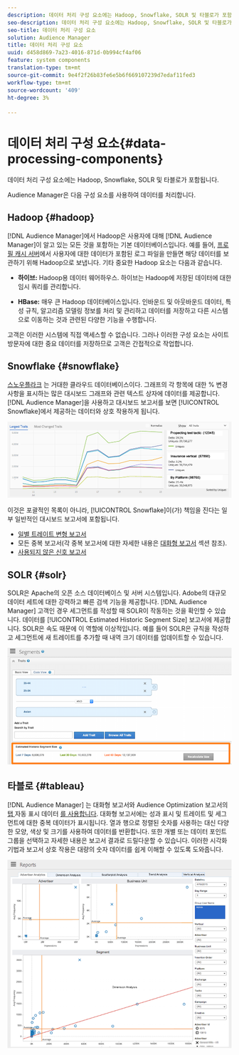 ```yaml
---
description: 데이터 처리 구성 요소에는 Hadoop, Snowflake, SOLR 및 타블로가 포함됩니다.
seo-description: 데이터 처리 구성 요소에는 Hadoop, Snowflake, SOLR 및 타블로가 포함됩니다.
seo-title: 데이터 처리 구성 요소
solution: Audience Manager
title: 데이터 처리 구성 요소
uuid: d458d869-7a23-4016-871d-0b994cf4af06
feature: system components
translation-type: tm+mt
source-git-commit: 9e4f2f26b83fe6e5b6f669107239d7edaf11fed3
workflow-type: tm+mt
source-wordcount: '409'
ht-degree: 3%

---
```



# 데이터 처리 구성 요소{#data-processing-components}

데이터 처리 구성 요소에는 Hadoop, Snowflake, SOLR 및 타블로가 포함됩니다.

<!-- 

c_comproc.xml

 -->

Audience Manager은 다음 구성 요소를 사용하여 데이터를 처리합니다.

## Hadoop {#hadoop}

[!DNL Audience Manager]에서 Hadoop은 사용자에 대해 [!DNL Audience Manager]이 알고 있는 모든 것을 포함하는 기본 데이터베이스입니다. 예를 들어, [프로필 캐시 서버](../../reference/system-components/components-data-collection.md)에서 사용자에 대한 데이터가 포함된 로그 파일을 만들면 해당 데이터를 보관하기 위해 Hadoop으로 보냅니다. 기타 중요한 Hadoop 요소는 다음과 같습니다.

* **하이브:** Hadoop용 데이터 웨어하우스. 하이브는 Hadoop에 저장된 데이터에 대한 임시 쿼리를 관리합니다.

* **HBase:** 매우 큰 Hadoop 데이터베이스입니다. 인바운드 및 아웃바운드 데이터, 특성 규칙, 알고리즘 모델링 정보를 처리 및 관리하고 데이터를 저장하고 다른 시스템으로 이동하는 것과 관련된 다양한 기능을 수행합니다.

고객은 이러한 시스템에 직접 액세스할 수 없습니다. 그러나 이러한 구성 요소는 사이트 방문자에 대한 중요 데이터를 저장하므로 고객은 간접적으로 작업합니다.

## Snowflake {#snowflake}

[스노우플라크](https://www.snowflake.net/) 는 거대한 클라우드 데이터베이스이다. 그래프의 각 항목에 대한 % 변경 사항을 표시하는 많은 대시보드 그래프와 관련 텍스트 상자에 데이터를 제공합니다. [!DNL Audience Manager]을 사용하고 대시보드 보고서를 보면 [!UICONTROL Snowflake]에서 제공하는 데이터와 상호 작용하게 됩니다.



![](assets/dashboardreport.png)

이것은 포괄적인 목록이 아니라, [!UICONTROL Snowflake]이(가) 책임을 진다는 일부 일반적인 대시보드 보고서에 포함됩니다.

* [일별 트레이트 변형 보고서](/help/using/reporting/audience-optimization-reports/daily-trait-variation-report.md)
* 모든 중복 보고서(각 중복 보고서에 대한 자세한 내용은 [대화형 보고서](/help/using/reporting/dynamic-reports/dynamic-reports.md) 섹션 참조).
* [사용되지 않은 신호 보고서](/help/using/reporting/dynamic-reports/unused-signals.md)

## SOLR {#solr}

SOLR은 Apache의 오픈 소스 데이터베이스 및 서버 시스템입니다. Adobe의 대규모 데이터 세트에 대한 강력하고 빠른 검색 기능을 제공합니다. [!DNL Audience Manager] 고객인 경우 세그먼트를 작성할 때 SOLR이 작동하는 것을 확인할 수 있습니다. 데이터를 [!UICONTROL Estimated Historic Segment Size] 보고서에 제공합니다. SOLR은 속도 때문에 이 역할에 이상적입니다. 예를 들어 SOLR은 규칙을 작성하고 세그먼트에 새 트레이트를 추가할 때 내역 크기 데이터를 업데이트할 수 있습니다.



![](assets/audsize.png)

## 타블로 {#tableau}

[!DNL Audience Manager] 는  [](https://www.tableausoftware.com/) 대화형 보고서와 Audience Optimization 보고서의  [탭 ](../../reporting/dynamic-reports/dynamic-reports.md#interactive-and-overlap-reports) 자동 표시 데이터 [를 사용합니다](../../reporting/audience-optimization-reports/audience-optimization-reports.md). 대화형 보고서에는 성과 표시 및 트레이트 및 세그먼트에 대한 중복 데이터가 표시됩니다. 열과 행으로 정렬된 숫자를 사용하는 대신 다양한 모양, 색상 및 크기를 사용하여 데이터를 반환합니다. 또한 개별 또는 데이터 포인트 그룹을 선택하고 자세한 내용은 보고서 결과로 드릴다운할 수 있습니다. 이러한 시각화 기법과 보고서 상호 작용은 대량의 숫자 데이터를 쉽게 이해할 수 있도록 도와줍니다.



![](assets/advertiser_analytics.png)


